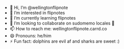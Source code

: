 - 👋 Hi, I’m @wellingtonflipnote
- 👀 I’m interested in flipnotes
- 🌱 I’m currently learning flipnotes
- 💞️ I’m looking to collaborate on sudomemo locales 🤑
- 📫 How to reach me: wellingtonflipnote.carrd.co
- 😄 Pronouns: he/him
- ⚡ Fun fact: dolphins are evil af and sharks are sweet :)

<!---
wellingtonflipnote/wellingtonflipnote is a ✨ special ✨ repository because its `README.md` (this file) appears on your GitHub profile.
You can click the Preview link to take a look at your changes.
--->
